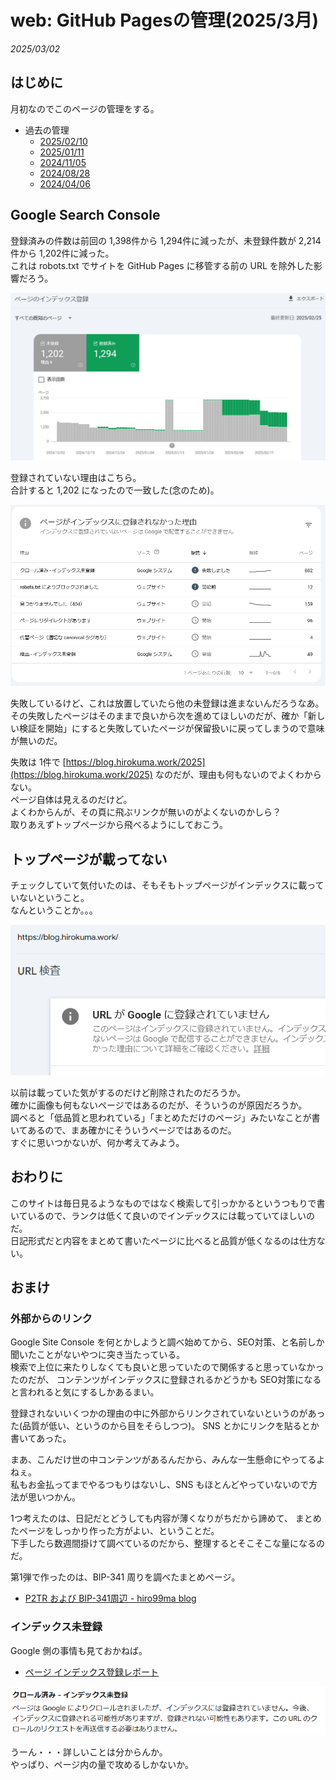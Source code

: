 # web: GitHub Pagesの管理(2025/3月)

_2025/03/02_

## はじめに

月初なのでこのページの管理をする。

* 過去の管理
  * [2025/02/10](/2025/02/20250210-web.html)
  * [2025/01/11](/2025/01/20250111-web.html)
  * [2024/11/05](/2024/11/20241105-web.html)
  * [2024/08/28](/2024/08/20240828-ghp.html)
  * [2024/04/06](/2024/04/20240406-githubio.html)

## Google Search Console

登録済みの件数は前回の 1,398件から 1,294件に減ったが、未登録件数が 2,214件から 1,202件に減った。  
これは robots.txt でサイトを GitHub Pages に移管する前の URL を除外した影響だろう。  

![image](images/20250302a-2.png)

登録されていない理由はこちら。  
合計すると 1,202 になったので一致した(念のため)。

![image](images/20250302a-3.png)

失敗しているけど、これは放置していたら他の未登録は進まないんだろうなあ。  
その失敗したページはそのままで良いから次を進めてほしいのだが、確か「新しい検証を開始」にすると失敗していたページが保留扱いに戻ってしまうので意味が無いのだ。

失敗は 1件で [https://blog.hirokuma.work/2025](https://blog.hirokuma.work/2025) なのだが、理由も何もないのでよくわからない。  
ページ自体は見えるのだけど。  
よくわからんが、その頁に飛ぶリンクが無いのがよくないのかしら？  
取りあえずトップページから飛べるようにしておこう。

## トップページが載ってない

チェックしていて気付いたのは、そもそもトップページがインデックスに載っていないということ。  
なんということか。。。

![image](images/20250302a-1.png)

以前は載っていた気がするのだけど削除されたのだろうか。  
確かに画像も何もないページではあるのだが、そういうのが原因だろうか。  
調べると「低品質と思われている」「まとめただけのページ」みたいなことが書いてあるので、まあ確かにそういうページではあるのだ。  
すぐに思いつかないが、何か考えてみよう。

## おわりに

このサイトは毎日見るようなものではなく検索して引っかかるというつもりで書いているので、ランクは低くて良いのでインデックスには載っていてほしいのだ。  
日記形式だと内容をまとめて書いたページに比べると品質が低くなるのは仕方ない。

## おまけ

### 外部からのリンク

Google Site Console を何とかしようと調べ始めてから、SEO対策、と名前しか聞いたことがないやつに突き当たっている。  
検索で上位に来たりしなくても良いと思っていたので関係すると思っていなかったのだが、
コンテンツがインデックスに登録されるかどうかも SEO対策になると言われると気にするしかあるまい。

登録されないいくつかの理由の中に外部からリンクされていないというのがあった(品質が低い、というのから目をそらしつつ)。
SNS とかにリンクを貼るとか書いてあった。

まあ、こんだけ世の中コンテンツがあるんだから、みんな一生懸命にやってるよねぇ。  
私もお金払ってまでやるつもりはないし、SNS もほとんどやっていないので方法が思いつかん。

1つ考えたのは、日記だとどうしても内容が薄くなりがちだから諦めて、
まとめたページをしっかり作った方がよい、ということだ。  
下手したら数週間掛けて調べているのだから、整理するとそこそこな量になるのだ。

第1弾で作ったのは、BIP-341 周りを調べたまとめページ。

* [P2TR および BIP-341周辺 - hiro99ma blog](https://blog.hirokuma.work/bitcoin/02_bip/p2tr.html)

### インデックス未登録

Google 側の事情も見ておかねば。

* [ページ インデックス登録レポート](https://support.google.com/webmasters/answer/7440203?hl=ja#)

![image](images/20250302a-4.png)

うーん・・・詳しいことは分からんか。  
やっぱり、ページ内の量で攻めるしかないか。
